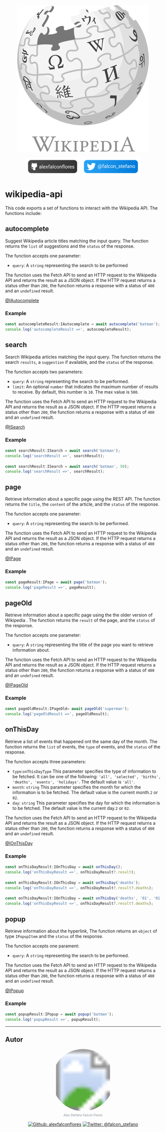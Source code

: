 <p align="center" >
	<img src="docs/assets/wikipedia.svg" alt="wikipedia logo"/>
</p>

<p align="center" >
<a href="https://github.com/alexfalconflores/wikipedia-api" title="repository"><img src="docs/assets/github-banner.svg" height="60" alt="Github: repository"></a>
<a href="https://twitter.com/falcon_stefano" title="Follow me"><img src="docs/assets/twitter-banner.svg" height="60" alt="Twitter: @falcon_stefano"></a>
</p>

# wikipedia-api
This code exports a set of functions to interact with the Wikipedia API. The functions include:

## autocomplete
Suggest Wikipedia article titles matching the input query. The function returns the ```list``` of suggestions and the ```status``` of the response.

The function accepts one parameter:

- ```query```: A ```string``` representing the search to be performed

The function uses the Fetch API to send an HTTP request to the Wikipedia API and returns the result as a JSON object. If the HTTP request returns a status other than ```200```, the function returns a response with a status of ```400``` and an ```undefined``` result.

[@IAutocomplete](docs/IAutocomplete.md)

### Example
```typescript
const autocompleteResult:IAutocomplete = await autocomplete('batman');
console.log('autocompleteResult =>', autocompleteResult);
```

## search
Search Wikipedia articles matching the input query. The function returns the search ```results```, a ```suggestion``` if available, and the ```status``` of the response.

The function accepts two parameters:

- ```query```: A ```string``` representing the search to be performed.
- ```limit```: An optional ```number``` that indicates the maximum number of results to receive. By default, this number is ```10```. The max value is ```500```.

The function uses the Fetch API to send an HTTP request to the Wikipedia API and returns the result as a JSON object. If the HTTP request returns a status other than ```200```, the function returns a response with a status of ```400``` and an ```undefined``` result.

[@ISearch](docs/ISearch.md)

### Example
```typescript
const searchResult:ISearch = await search('batman');
console.log('searchResult =>', searchResult);

const searchResult:ISearch = await search('batman', 50);
console.log('searchResult =>', searchResult);
```

## page
Retrieve information about a specific page using the REST API. The function returns the ```title```, the ```content``` of the article, and the ```status``` of the response.

The function accepts one parameter:

- ```query```: A ```string``` representing the search to be performed.

The function uses the Fetch API to send an HTTP request to the Wikipedia API and returns the result as a JSON object. If the HTTP request returns a status other than ```200```, the function returns a response with a status of ```400``` and an ```undefined``` result.

[@IPage](docs/IPage.md)
### Example
```typescript
const pageResult:IPage = await page('batman');
console.log('pageResult =>', pageResult);
```

## pageOld
Retrieve information about a specific page using the the older version of Wikipedia . The function returns the ```result``` of the page, and the ```status``` of the response.

The function accepts one parameter:

- ```query```: A ```string``` representing the title of the page you want to retrieve information about.

The function uses the Fetch API to send an HTTP request to the Wikipedia API and returns the result as a JSON object. If the HTTP request returns a status other than ```200```, the function returns a response with a status of ```400``` and an ```undefined``` result.

[@IPageOld](docs/IPageOld)
### Example
```typescript
const pageOldResult:IPageOld= await pageOld('superman');
console.log('pageOldResult =>', pageOldResult);
```

## onThisDay
Retrieve a list of events that happened ont the same day of the month. The function returns the ```list``` of events, the ```type``` of events, and the ```status``` of the response.

The function accepts three parameters:

- ```type```:```onThisDayType``` This parameter specifies the type of information to be fetched. It can be one of the following: ```'all', 'selected', 'births', 'deaths', 'events', 'holidays'```. The default value is ```'all'```.
- ```month```: ```string``` This parameter specifies the month for which the information is to be fetched. The default value is the current month.```2``` or ```02```.
- ```day```: ```string``` This parameter specifies the day for which the information is to be fetched. The default value is the current day.```2``` or ```02```.

The function uses the Fetch API to send an HTTP request to the Wikipedia API and returns the result as a JSON object. If the HTTP request returns a status other than ```200```, the function returns a response with a status of ```400``` and an ```undefined``` result.

[@IOnThisDay](docs/IOnThisDay.md)

### Example
```typescript
const onThisDayResult:IOnThisDay = await onThisDay();
console.log('onThisDayResult =>', onThisDayResult?.result);

const onThisDayResult:IOnThisDay = await onThisDay('deaths');
console.log('onThisDayResult =>', onThisDayResult?.result?.deaths);

const onThisDayResult:IOnThisDay = await onThisDay('deaths', '01', '01');
console.log('onThisDayResult =>', onThisDayResult?.result?.deaths);
```

## popup
Retrieve information about the hyperlink, The function returns an ```object``` of type ```IPopupItem``` and the ```status``` of the response.

The function accepts one parament:
- ```query```: A ```string``` representing the search to be performed.

The function uses the Fetch API to send an HTTP request to the Wikipedia API and returns the result as a JSON object. If the HTTP request returns a status other than ```200```, the function returns a response with a status of ```400``` and an ```undefined``` result.

[@IPopup](docs/IPopup.md)

### Example
```typescript
const popupResult:IPopup = await popup('batman');
console.log('popupResult =>', popupResult);
````

---

## Autor
<p align="center">
	<svg width="200" height="200" xmlns="http://www.w3.org/2000/svg">
		<defs>
			<pattern id="profile" x="0" y="0" width="100%" height="100%">
				<image x="0" y="0" width="100%" height="100%" xlink:href="https://avatars.githubusercontent.com/u/75406302?v=4" alt="autor: alex falcon flores"/>
			</pattern>
		</defs>
		<circle cx="100" cy="100" r="100" fill="url(#profile)"/>
	</svg>
	<br>
	<svg viewBox="0 0 100 2">
  		<a xlink:href="https://github.com/alexfalconflores">
    		<text x="0" y="0" dx="50" dy="2" text-anchor="middle" fill="#868e96" font-size="2" word-spacing="0">Alex Stefano Falcon Flores</text>
  		</a>
	</svg>
</p>
<p align="center" >
<a href="https://github.com/alexfalconflores" title="my profile"><img src="docs/assets/github.svg" width="42" height="42" alt="Github: alexfalconflores"></a>
<a href="https://twitter.com/falcon_stefano" title="Follow me"><img src="docs/assets/twitter.svg" width="42" height="42" alt="Twitter: @falcon_stefano"></a>
</p>
